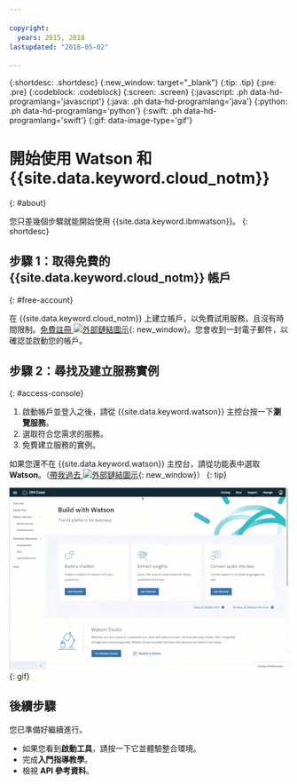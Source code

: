 ```yaml
---

copyright:
  years: 2015, 2018
lastupdated: "2018-05-02"

---
```


{:shortdesc: .shortdesc}
{:new_window: target="_blank"}
{:tip: .tip}
{:pre: .pre}
{:codeblock: .codeblock}
{:screen: .screen}
{:javascript: .ph data-hd-programlang='javascript'}
{:java: .ph data-hd-programlang='java'}
{:python: .ph data-hd-programlang='python'}
{:swift: .ph data-hd-programlang='swift'}
{:gif: data-image-type='gif'}

# 開始使用 Watson 和 {{site.data.keyword.cloud_notm}}
{: #about}

您只差幾個步驟就能開始使用 {{site.data.keyword.ibmwatson}}。
{: shortdesc}

## 步驟 1：取得免費的 {{site.data.keyword.cloud_notm}} 帳戶
{: #free-account}

在 {{site.data.keyword.cloud_notm}} 上建立帳戶，以免費試用服務，且沒有時間限制。[免費註冊 ![外部鏈結圖示](../../icons/launch-glyph.svg "外部鏈結圖示")](https://{DomainName}/registration/?target=%2Fdeveloper%2Fwatson%2Fdashboard){: new_window}。您會收到一封電子郵件，以確認並啟動您的帳戶。

## 步驟 2：尋找及建立服務實例
{: #access-console}

1.  啟動帳戶並登入之後，請從 {{site.data.keyword.watson}} 主控台按一下**瀏覽服務**。
1.  選取符合您需求的服務。
1.  免費建立服務的實例。

如果您還不在 {{site.data.keyword.watson}} 主控台，請從功能表中選取 **Watson**。（[帶我過去 ![外部鏈結圖示](../../icons/launch-glyph.svg "外部鏈結圖示")](https://{DomainName}/developer/watson/){: new_window}）
{: tip}

![按一下功能表，然後按一下 Watson](images/ic-create-service.gif){: gif}

## 後續步驟

您已準備好繼續進行。

- 如果您看到**啟動工具**，請按一下它並體驗整合環境。
- 完成**入門指導教學**。
- 檢視 **API 參考資料**。

